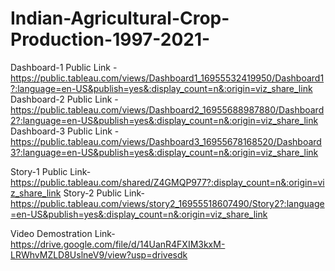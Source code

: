 # Indian-Agricultural-Crop-Production-1997-2021-

Dashboard-1 Public Link - https://public.tableau.com/views/Dashboard1_16955532419950/Dashboard1?:language=en-US&publish=yes&:display_count=n&:origin=viz_share_link
Dashboard-2 Public Link - https://public.tableau.com/views/Dashboard2_16955688987880/Dashboard2?:language=en-US&publish=yes&:display_count=n&:origin=viz_share_link
Dashboard-3 Public Link - https://public.tableau.com/views/Dashboard3_16955678168520/Dashboard3?:language=en-US&publish=yes&:display_count=n&:origin=viz_share_link

Story-1 Public Link-https://public.tableau.com/shared/Z4GMQP977?:display_count=n&:origin=viz_share_link
Story-2 Public Link-https://public.tableau.com/views/story2_16955518607490/Story2?:language=en-US&publish=yes&:display_count=n&:origin=viz_share_link

Video Demostration Link- https://drive.google.com/file/d/14UanR4FXIM3kxM-LRWhvMZLD8UslneV9/view?usp=drivesdk
